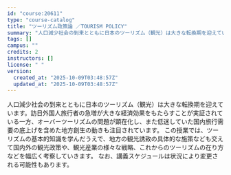 ```yaml
---
id: "course:20611"
type: "course-catalog"
title: "ツーリズム政策論 ／TOURISM POLICY"
summary: "人口減少社会の到来とともに日本のツーリズム（観光）は大きな転換期を迎えています。訪日外国人旅行者の急増が大きな経済効果をもたらすことが実証されている一方、オーバーツーリズムの問題が顕在化し、また低迷していた国内旅行需要の底上げを含めた地方創…"
tags: []
campus: ""
credits: 2
instructors: []
license: " "
version:
  created_at: "2025-10-09T03:48:57Z"
  updated_at: "2025-10-09T03:48:57Z"
---
```


人口減少社会の到来とともに日本のツーリズム（観光）は大きな転換期を迎えています。訪日外国人旅行者の急増が大きな経済効果をもたらすことが実証されている一方、オーバーツーリズムの問題が顕在化し、また低迷していた国内旅行需要の底上げを含めた地方創生の動きも注目されています。 この授業では、ツーリズムの基本的知識を学んだうえで、地方の観光誘致の具体的な施策なども交えて国内外の観光政策や、観光産業の様々な戦略、これからのツーリズムの在り方などを幅広く考察していきます。 なお、講義スケジュールは状況により変更される可能性もあります。
